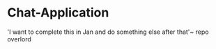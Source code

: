 # Chat-Application
<h>'I want to complete this in Jan and do something else after that'~ repo overlord</h>
